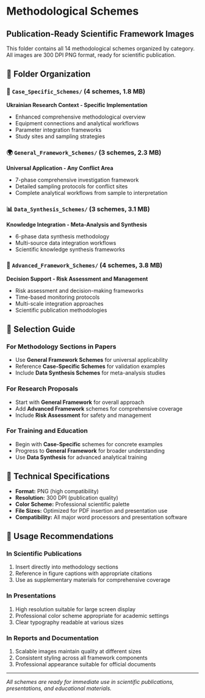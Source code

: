 # Methodological Schemes
## Publication-Ready Scientific Framework Images

This folder contains all 14 methodological schemes organized by category. All images are 300 DPI PNG format, ready for scientific publication.

## 📁 **Folder Organization**

### **📍 `Case_Specific_Schemes/`** (4 schemes, 1.8 MB)
**Ukrainian Research Context - Specific Implementation**
- Enhanced comprehensive methodological overview
- Equipment connections and analytical workflows
- Parameter integration frameworks
- Study sites and sampling strategies

### **🌍 `General_Framework_Schemes/`** (3 schemes, 2.3 MB)
**Universal Application - Any Conflict Area**
- 7-phase comprehensive investigation framework
- Detailed sampling protocols for conflict sites
- Complete analytical workflows from sample to interpretation

### **📊 `Data_Synthesis_Schemes/`** (3 schemes, 3.1 MB)
**Knowledge Integration - Meta-Analysis and Synthesis**
- 6-phase data synthesis methodology
- Multi-source data integration workflows
- Scientific knowledge synthesis frameworks

### **🔬 `Advanced_Framework_Schemes/`** (4 schemes, 3.8 MB)
**Decision Support - Risk Assessment and Management**
- Risk assessment and decision-making frameworks
- Time-based monitoring protocols
- Multi-scale integration approaches
- Scientific publication methodologies

## 🎯 **Selection Guide**

### **For Methodology Sections in Papers**
- Use **General Framework Schemes** for universal applicability
- Reference **Case-Specific Schemes** for validation examples
- Include **Data Synthesis Schemes** for meta-analysis studies

### **For Research Proposals**
- Start with **General Framework** for overall approach
- Add **Advanced Framework** schemes for comprehensive coverage
- Include **Risk Assessment** for safety and management

### **For Training and Education**
- Begin with **Case-Specific** schemes for concrete examples
- Progress to **General Framework** for broader understanding
- Use **Data Synthesis** for advanced analytical training

## 📏 **Technical Specifications**

- **Format:** PNG (high compatibility)
- **Resolution:** 300 DPI (publication quality)
- **Color Scheme:** Professional scientific palette
- **File Sizes:** Optimized for PDF insertion and presentation use
- **Compatibility:** All major word processors and presentation software

## 🔄 **Usage Recommendations**

### **In Scientific Publications**
1. Insert directly into methodology sections
2. Reference in figure captions with appropriate citations
3. Use as supplementary materials for comprehensive coverage

### **In Presentations**
1. High resolution suitable for large screen display
2. Professional color scheme appropriate for academic settings
3. Clear typography readable at various sizes

### **In Reports and Documentation**
1. Scalable images maintain quality at different sizes
2. Consistent styling across all framework components
3. Professional appearance suitable for official documents

---

*All schemes are ready for immediate use in scientific publications, presentations, and educational materials.*
